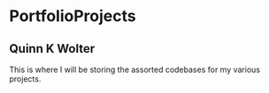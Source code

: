 # PortfolioProjects
## Quinn K Wolter
This is where I will be storing the assorted codebases for my various projects.
